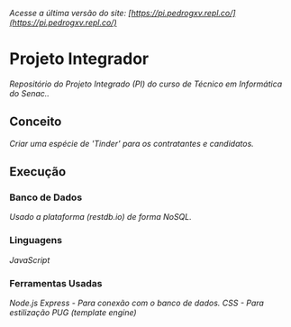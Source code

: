_Acesse a última versão do site: [https://pi.pedrogxv.repl.co/](https://pi.pedrogxv.repl.co/)_

# Projeto Integrador

_Repositório do Projeto Integrado (PI) do curso de Técnico em Informática do Senac.._

## Conceito

_Criar uma espécie de 'Tinder' para os contratantes e candidatos._

## Execução

### Banco de Dados

_Usado a plataforma (restdb.io) de forma NoSQL._

### Linguagens

_JavaScript_

### Ferramentas Usadas

_Node.js_
_Express - Para conexão com o banco de dados._
_CSS - Para estilização_
_PUG (template engine)_